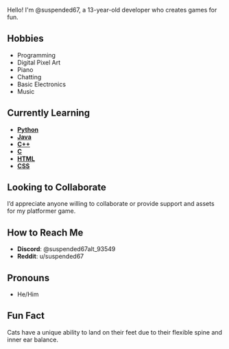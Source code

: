 Hello! I'm @suspended67, a 13-year-old developer who creates games for fun.

## Hobbies
- Programming
- Digital Pixel Art
- Piano
- Chatting
- Basic Electronics
- Music

## Currently Learning
- [**Python**](https://www.python.org/)
- [**Java**](https://www.java.com/en/)
- [**C++**](https://isocpp.org/)
- [**C**](https://www.iso.org/standard/74528.html)
- [**HTML**](https://html.com/)
- [**CSS**](https://www.w3.org/Style/CSS/)

## Looking to Collaborate
I’d appreciate anyone willing to collaborate or provide support and assets for my platformer game.

## How to Reach Me
- **Discord**: @suspended67alt_93549
- **Reddit**: u/suspended67

## Pronouns
- He/Him

## Fun Fact
Cats have a unique ability to land on their feet due to their flexible spine and inner ear balance.

<!--
This Markdown formatted file was written by @suspended67
-->
